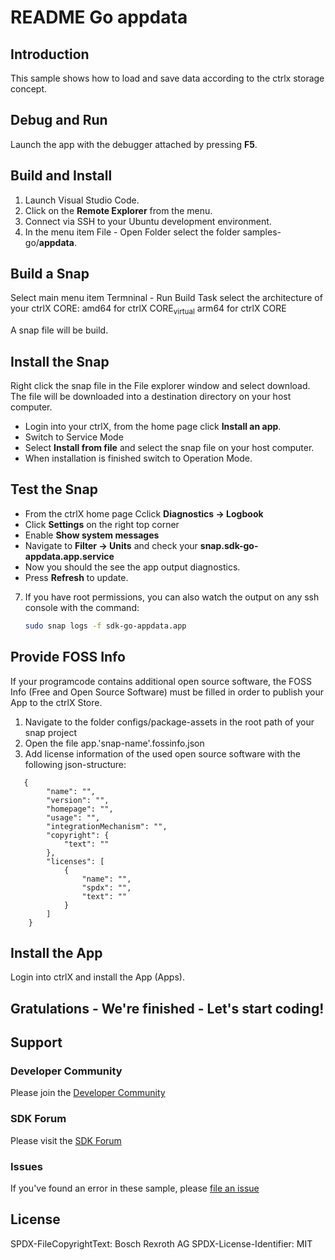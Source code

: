 # README Go appdata

## Introduction

This sample shows how to load and save data according to the ctrlx storage concept.

## Debug and Run
Launch the app with the debugger attached by pressing __F5__.

## Build and Install

1. Launch Visual Studio Code.
2. Click on the __Remote Explorer__ from the menu.
3. Connect via SSH to your Ubuntu development environment.
4. In the menu item File - Open Folder select the folder samples-go/__appdata__.

## Build a Snap

Select main menu item Termninal - Run Build Task select the architecture of your ctrlX CORE:
    amd64 for ctrlX CORE<sub>virtual</sub>
    arm64 for ctrlX CORE

A snap file will be build.

## Install the Snap

Right click the snap file in the File explorer window and select download. The file will be downloaded into a destination directory on your host computer.

* Login into your ctrlX, from the home page click __Install an app__.
* Switch to Service Mode
* Select __Install from file__ and select the snap file on your host computer.
* When installation is finished switch to Operation Mode.

## Test the Snap

* From the ctrlX home page Cclick __Diagnostics -> Logbook__
* Click __Settings__ on the right top corner
* Enable __Show system messages__
* Navigate to __Filter -> Units__ and check your __snap.sdk-go-appdata.app.service__
* Now you should the see the app output diagnostics.
* Press __Refresh__ to update.

7. If you have root permissions, you can also watch the output on any ssh console with the command:
   ```bash
   sudo snap logs -f sdk-go-appdata.app
   ```
## Provide FOSS Info


If your programcode contains additional open source software, the FOSS Info (Free and Open Source Software) must be filled in order to publish your App to the ctrlX Store.
1. Navigate to the folder configs/package-assets in the root path of your snap project
2. Open the file app.'snap-name'.fossinfo.json
3. Add license information of the used open source software with the following json-structure:
```
   {
        "name": "",
        "version": "",
        "homepage": "",
        "usage": "",
        "integrationMechanism": "",
        "copyright": {
            "text": ""
        },
        "licenses": [
            {
                "name": "",
                "spdx": "",
                "text": ""
            }
        ]
    }
```

## Install the App

Login into ctrlX and install the App (Apps).

## Gratulations - We're finished - Let's start coding!


## Support
### Developer Community

Please join the [Developer Community](https://developer.community.boschrexroth.com/) 

### SDK Forum

Please visit the [SDK Forum](https://developer.community.boschrexroth.com/t5/ctrlX-AUTOMATION/ct-p/dcdev_community-bunit-dcae/) 

### Issues

If you've found an error in these sample, please [file an issue](https://github.com/boschrexroth)

## License

SPDX-FileCopyrightText: Bosch Rexroth AG
SPDX-License-Identifier: MIT